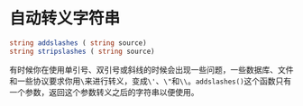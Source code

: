 # 自动转义字符串

```php
string addslashes ( string source)
string stripslashes ( string source)
```

有时候你在使用单引号、双引号或斜线的时候会出现一些问题，一些数据库、文件和一些协议要求你用`\`来进行转义，变成`\'`、`\"`和`\\`。`addslashes()`这个函数只有一个参数，返回这个参数转义之后的字符串以便使用。
